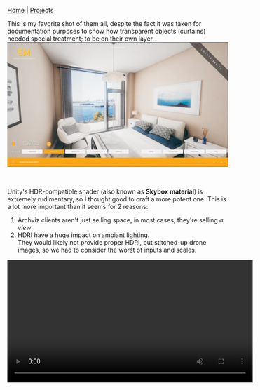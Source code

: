 [Home](index.md) | [Projects](Projects.md) 

This is my favorite shot of them all, despite the fact it was taken for documentation purposes to show how transparent objects (curtains) needed special treatment; to be on their own layer.
<img src="Projects/Interiors/Interior1.png" alt="Interior1" style="height: auto; width: auto">  
<span style="color: gray;"></span>  

</br>

Unity's HDR-compatible shader (also known as **Skybox material**) is extremely rudimentary, so I thought good to craft a more potent one. This is a lot more important than it seems for 2 reasons:  
1. Archviz clients aren't just selling space, in most cases, they're selling *a view*   
2. HDRI have a huge impact on ambiant lighting.  
They would likely not provide proper HDRI, but stitched-up drone images, so we had to consider the worst of inputs and scales.  
<video controls width="560" style="display: block; margin: 0 auto;">
  <source src="Projects/Interiors/HDRI_Controller.mp4" type="video/mp4">
</video>

